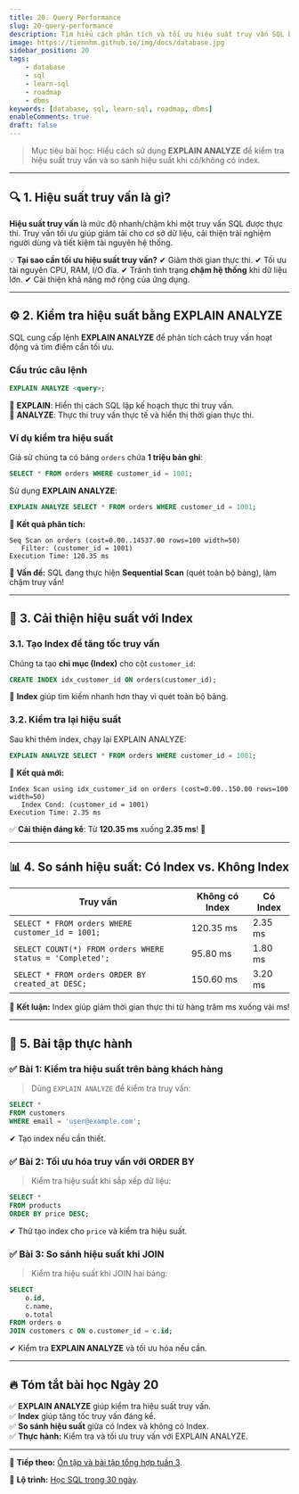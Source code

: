 ```yaml
---
title: 20. Query Performance
slug: 20-query-performance
description: Tìm hiểu cách phân tích và tối ưu hiệu suất truy vấn SQL bằng EXPLAIN ANALYZE.
image: https://tiennhm.github.io/img/docs/database.jpg
sidebar_position: 20
tags:
    - database
    - sql
    - learn-sql
    - roadmap
    - dbms
keywords: [database, sql, learn-sql, roadmap, dbms]
enableComments: true
draft: false
---
```


> Mục tiêu bài học: Hiểu cách sử dụng **EXPLAIN ANALYZE** để kiểm tra hiệu suất truy vấn và so sánh hiệu suất khi có/không có index.

---

## 🔍 **1. Hiệu suất truy vấn là gì?**
**Hiệu suất truy vấn** là mức độ nhanh/chậm khi một truy vấn SQL được thực thi. Truy vấn tối ưu giúp giảm tải cho cơ sở dữ liệu, cải thiện trải nghiệm người dùng và tiết kiệm tài nguyên hệ thống.

💡 **Tại sao cần tối ưu hiệu suất truy vấn?**
✔ Giảm thời gian thực thi.
✔ Tối ưu tài nguyên CPU, RAM, I/O đĩa.
✔ Tránh tình trạng **chậm hệ thống** khi dữ liệu lớn.
✔ Cải thiện khả năng mở rộng của ứng dụng.

---

## ⚙️ **2. Kiểm tra hiệu suất bằng EXPLAIN ANALYZE**
SQL cung cấp lệnh **EXPLAIN ANALYZE** để phân tích cách truy vấn hoạt động và tìm điểm cần tối ưu.

### **Cấu trúc câu lệnh**
```sql
EXPLAIN ANALYZE <query>;
```
🔹 **EXPLAIN**: Hiển thị cách SQL lập kế hoạch thực thi truy vấn.  
🔹 **ANALYZE**: Thực thi truy vấn thực tế và hiển thị thời gian thực thi.

### **Ví dụ kiểm tra hiệu suất**
Giả sử chúng ta có bảng `orders` chứa **1 triệu bản ghi**:
```sql
SELECT * FROM orders WHERE customer_id = 1001;
```
Sử dụng **EXPLAIN ANALYZE**:
```sql
EXPLAIN ANALYZE SELECT * FROM orders WHERE customer_id = 1001;
```
📌 **Kết quả phân tích:**
```plaintext
Seq Scan on orders (cost=0.00..14537.00 rows=100 width=50)
   Filter: (customer_id = 1001)
Execution Time: 120.35 ms
```
🚨 **Vấn đề:** SQL đang thực hiện **Sequential Scan** (quét toàn bộ bảng), làm chậm truy vấn!

---

## 🚀 **3. Cải thiện hiệu suất với Index**
### **3.1. Tạo Index để tăng tốc truy vấn**
Chúng ta tạo **chỉ mục (Index)** cho cột `customer_id`:
```sql
CREATE INDEX idx_customer_id ON orders(customer_id);
```

🔹 **Index** giúp tìm kiếm nhanh hơn thay vì quét toàn bộ bảng.

### **3.2. Kiểm tra lại hiệu suất**
Sau khi thêm index, chạy lại EXPLAIN ANALYZE:
```sql
EXPLAIN ANALYZE SELECT * FROM orders WHERE customer_id = 1001;
```

📌 **Kết quả mới:**
```plaintext
Index Scan using idx_customer_id on orders (cost=0.00..150.00 rows=100 width=50)
   Index Cond: (customer_id = 1001)
Execution Time: 2.35 ms
```
✅ **Cải thiện đáng kể**: Từ **120.35 ms** xuống **2.35 ms**! 🚀

---

## 📊 **4. So sánh hiệu suất: Có Index vs. Không Index**

| Truy vấn                                                  | Không có Index | Có Index |
|-----------------------------------------------------------|----------------|----------|
| `SELECT * FROM orders WHERE customer_id = 1001;`          | 120.35 ms      | 2.35 ms  |
| `SELECT COUNT(*) FROM orders WHERE status = 'Completed';` | 95.80 ms       | 1.80 ms  |
| `SELECT * FROM orders ORDER BY created_at DESC;`          | 150.60 ms      | 3.20 ms  |

📌 **Kết luận:** Index giúp giảm thời gian thực thi từ hàng trăm ms xuống vài ms!

---

## 🎯 **5. Bài tập thực hành**

### ✅ **Bài 1: Kiểm tra hiệu suất trên bảng khách hàng**
> Dùng `EXPLAIN ANALYZE` để kiểm tra truy vấn:
```sql
SELECT * 
FROM customers 
WHERE email = 'user@example.com';
```
✔ Tạo index nếu cần thiết.

### ✅ **Bài 2: Tối ưu hóa truy vấn với ORDER BY**
> Kiểm tra hiệu suất khi sắp xếp dữ liệu:
```sql
SELECT * 
FROM products 
ORDER BY price DESC;
```
✔ Thử tạo index cho `price` và kiểm tra hiệu suất.

### ✅ **Bài 3: So sánh hiệu suất khi JOIN**
> Kiểm tra hiệu suất khi JOIN hai bảng:
```sql
SELECT 
    o.id, 
    c.name, 
    o.total 
FROM orders o 
JOIN customers c ON o.customer_id = c.id;
```
✔ Kiểm tra **EXPLAIN ANALYZE** và tối ưu hóa nếu cần.

---

## 🔥 **Tóm tắt bài học Ngày 20**
✅ **EXPLAIN ANALYZE** giúp kiểm tra hiệu suất truy vấn.  
✅ **Index** giúp tăng tốc truy vấn đáng kể.  
✅ **So sánh hiệu suất** giữa có Index và không có Index.  
✅ **Thực hành:** Kiểm tra và tối ưu truy vấn với EXPLAIN ANALYZE.  

---

🚀 **Tiếp theo:** [Ôn tập và bài tập tổng hợp tuần 3](21.%20Review%203.md).

📌 **Lộ trình:** [Học SQL trong 30 ngày](00.%2030-Day%20SQL%20Learning%20Roadmap.md).

